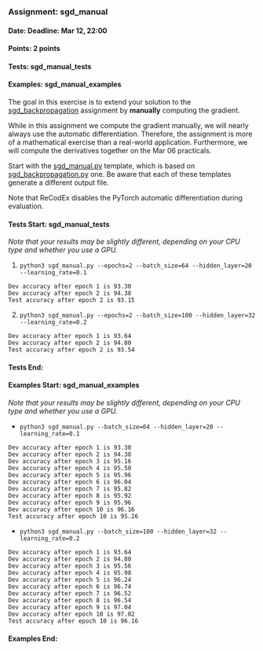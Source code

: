 ### Assignment: sgd_manual
#### Date: Deadline: Mar 12, 22:00
#### Points: 2 points
#### Tests: sgd_manual_tests
#### Examples: sgd_manual_examples

The goal in this exercise is to extend your solution to the
[sgd_backpropagation](https://ufal.mff.cuni.cz/courses/npfl138/2324-summer#sgd_backpropagation)
assignment by **manually** computing the gradient.

While in this assignment we compute the gradient manually, we will nearly always
use the automatic differentiation. Therefore, the assignment is more of
a mathematical exercise than a real-world application. Furthermore, we will
compute the derivatives together on the Mar 06 practicals.

Start with the
[sgd_manual.py](https://github.com/ufal/npfl138/tree/master/labs/02/sgd_manual.py)
template, which is based on
[sgd_backpropagation.py](https://github.com/ufal/npfl138/tree/master/labs/02/sgd_backpropagation.py)
one. Be aware that each of these templates generate a different output file.

Note that ReCodEx disables the PyTorch automatic differentiation during
evaluation.

#### Tests Start: sgd_manual_tests
_Note that your results may be slightly different, depending on your CPU type and whether you use a GPU._

1. `python3 sgd_manual.py --epochs=2 --batch_size=64 --hidden_layer=20 --learning_rate=0.1`
```
Dev accuracy after epoch 1 is 93.30
Dev accuracy after epoch 2 is 94.38
Test accuracy after epoch 2 is 93.15
```

2. `python3 sgd_manual.py --epochs=2 --batch_size=100 --hidden_layer=32 --learning_rate=0.2`
```
Dev accuracy after epoch 1 is 93.64
Dev accuracy after epoch 2 is 94.80
Test accuracy after epoch 2 is 93.54
```
#### Tests End:
#### Examples Start: sgd_manual_examples
_Note that your results may be slightly different, depending on your CPU type and whether you use a GPU._

- `python3 sgd_manual.py --batch_size=64 --hidden_layer=20 --learning_rate=0.1`
```
Dev accuracy after epoch 1 is 93.30
Dev accuracy after epoch 2 is 94.38
Dev accuracy after epoch 3 is 95.16
Dev accuracy after epoch 4 is 95.50
Dev accuracy after epoch 5 is 95.96
Dev accuracy after epoch 6 is 96.04
Dev accuracy after epoch 7 is 95.82
Dev accuracy after epoch 8 is 95.92
Dev accuracy after epoch 9 is 95.96
Dev accuracy after epoch 10 is 96.16
Test accuracy after epoch 10 is 95.26
```

- `python3 sgd_manual.py --batch_size=100 --hidden_layer=32 --learning_rate=0.2`
```
Dev accuracy after epoch 1 is 93.64
Dev accuracy after epoch 2 is 94.80
Dev accuracy after epoch 3 is 95.56
Dev accuracy after epoch 4 is 95.98
Dev accuracy after epoch 5 is 96.24
Dev accuracy after epoch 6 is 96.74
Dev accuracy after epoch 7 is 96.52
Dev accuracy after epoch 8 is 96.54
Dev accuracy after epoch 9 is 97.04
Dev accuracy after epoch 10 is 97.02
Test accuracy after epoch 10 is 96.16
```
#### Examples End:
